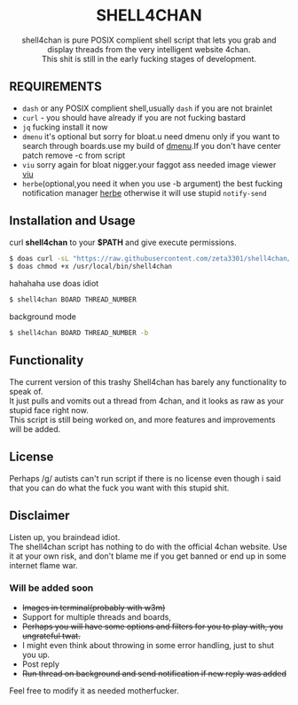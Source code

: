 <h1 align="center">SHELL4CHAN</h1>
<p align="center">shell4chan is pure POSIX complient shell script that lets you grab and display threads from the very intelligent website 4chan.<br>This shit is still in the early fucking stages of development.
</p>

## REQUIREMENTS

* `dash` or any POSIX complient shell,usually `dash` if you are not brainlet 
* `curl` - you should have already if you are not fucking bastard
* `jq` fucking install it now
* `dmenu` it's optional but sorry for bloat.u need dmenu only if you want to search through boards.use my build of [dmenu](https://github.com/zeta3301/dmenu).If you don't have center patch remove -c from script
* `viu` sorry again for bloat nigger.your faggot ass needed image viewer [viu](https://github.com/atanunq/viu)
* `herbe`(optional,you need it when you use -b argument) the best fucking notification manager [herbe](https://github.com/zeta3301/herbe) otherwise it will use stupid `notify-send`
## Installation and Usage
curl **shell4chan** to your **$PATH** and give execute permissions.

```sh
$ doas curl -sL "https://raw.githubusercontent.com/zeta3301/shell4chan/main/shell4chan" -o /usr/local/bin/shell4chan
$ doas chmod +x /usr/local/bin/shell4chan
```
hahahaha use doas idiot

```sh
$ shell4chan BOARD THREAD_NUMBER
```
background mode
```sh
$ shell4chan BOARD THREAD_NUMBER -b
```

## Functionality
The current version of this trashy Shell4chan has barely any functionality to speak of.<br>It just pulls and vomits out a thread from 4chan, and it looks as raw as your stupid face right now.<br>
This script is still being worked on, and more features and improvements will be added.

## License
Perhaps /g/ autists can't run script if there is no license even though i said that you can do what the fuck you want with this stupid shit.

## Disclaimer
Listen up, you braindead idiot.<br>The shell4chan script has nothing to do with the official 4chan website. Use it at your own risk, and don't blame me if you get banned or end up in some internet flame war.

### Will be added soon
* ~~Images in terminal(probably with w3m)~~
* Support for multiple threads and boards,
* ~~Perhaps you will have some options and filters for you to play with, you ungrateful twat.~~
* I might even think about throwing in some error handling, just to shut you up.
* Post reply
* ~~Run thread on background and send notification if new reply was added~~

Feel free to modify it as needed motherfucker.
